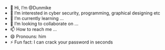 - 👋 Hi, I’m @Dunmike
- 👀 I’m interested in cyber security, programming, graphical designing etc
- 🌱 I’m currently learning ...
- 💞️ I’m looking to collaborate on ...
- 📫 How to reach me ...
- 😄 Pronouns: him
- ⚡ Fun fact: I can crack your password in seconds

<!---
Dunmike/Dunmike is a ✨ special ✨ repository because its `README.md` (this file) appears on your GitHub profile.
You can click the Preview link to take a look at your changes.
--->
